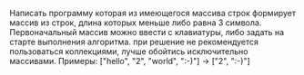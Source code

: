 Написать программу которая из имеющегося массива строк формирует массив из строк, длина которых меньше либо равна 3 символа. 
Первоначальный массив можно ввести с клавиатуры, либо задать на старте выполнения алгоритма. 
при решение не рекомендуется пользоваться коллекциями, лучше обойтись исключительно массивами. 
Примеры: ["hello", "2", "world", ":-)"] -> ["2", ":-)"]

